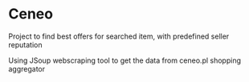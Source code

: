 # Ceneo

Project to find best offers for searched item, with predefined seller reputation

Using JSoup webscraping tool to get the data from ceneo.pl shopping aggregator
